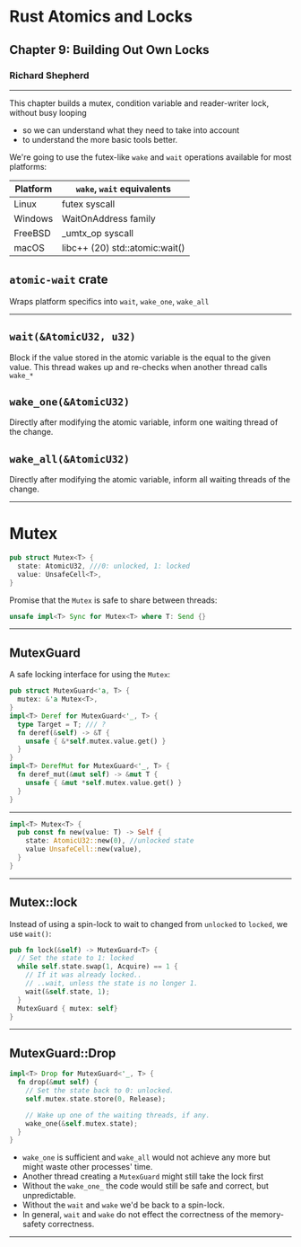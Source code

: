 # Rust Atomics and Locks

## Chapter 9: Building Out Own Locks

### Richard Shepherd

---

This chapter builds a mutex, condition variable and reader-writer lock, without busy looping
- so we can understand what they need to take into account
- to understand the more basic tools better.

We're going to use the futex-like `wake` and `wait` operations available for most platforms:

Platform | `wake`, `wait` equivalents
---      | ---
Linux    | futex syscall
Windows  | WaitOnAddress family
FreeBSD  | _umtx_op syscall
macOS    | libc++ (20) std::atomic<T>:wait()

## `atomic-wait` crate

Wraps platform specifics into `wait`, `wake_one`, `wake_all`

---

## `wait(&AtomicU32, u32)`
Block if the value stored in the atomic variable is the equal to the given value.
This thread wakes up and re-checks when another thread calls `wake_*`

## `wake_one(&AtomicU32)`
Directly after modifying the atomic variable, inform one waiting thread of the change.

## `wake_all(&AtomicU32)`
Directly after modifying the atomic variable, inform all waiting threads of the change.

---

# Mutex

```rust
pub struct Mutex<T> {
  state: AtomicU32, ///0: unlocked, 1: locked
  value: UnsafeCell<T>,
}
```
Promise that the `Mutex` is safe to share between threads:
```rust
unsafe impl<T> Sync for Mutex<T> where T: Send {}
```

<!--
Instead of the `AtomicBool` we used in chapter 4 for the `SpinLock`, use `AtomicU32` 0 & 1.
-->

---

## MutexGuard

A safe locking interface for using the `Mutex`:
```rust
pub struct MutexGuard<'a, T> {
  mutex: &'a Mutex<T>,
}
impl<T> Deref for MutexGuard<'_, T> {
  type Target = T; /// ?
  fn deref(&self) -> &T {
    unsafe { &*self.mutex.value.get() }
  }
}
impl<T> DerefMut for MutexGuard<'_, T> {
  fn deref_mut(&mut self) -> &mut T {
    unsafe { &mut *self.mutex.value.get() }
  }
}
```

---

```rust
impl<T> Mutex<T> {
  pub const fn new(value: T) -> Self {
    state: AtomicU32::new(0), //unlocked state
    value UnsafeCell::new(value),
  }
}
```

---

## Mutex::lock

Instead of using a spin-lock to wait to changed from `unlocked` to `locked`, we use `wait()`:

```rust
pub fn lock(&self) -> MutexGuard<T> {
  // Set the state to 1: locked
  while self.state.swap(1, Acquire) == 1 {
    // If it was already locked..
    // ..wait, unless the state is no longer 1.
    wait(&self.state, 1);
  }
  MutexGuard { mutex: self}
}
```

<!--
For the memory ordering, the same reasoning applies as with our spin lock.

The `wait` only blocks if the state is still 1
-->

---

## MutexGuard::Drop

```rust
impl<T> Drop for MutexGuard<'_, T> {
  fn drop(&mut self) {
    // Set the state back to 0: unlocked.
    self.mutex.state.store(0, Release);

    // Wake up one of the waiting threads, if any.
    wake_one(&self.mutex.state);
  }
}
```

- `wake_one` is sufficient and `wake_all` would not achieve any more but might waste other processes' time.
- Another thread creating a `MutexGuard` might still take the lock first
- Without the `wake_one_` the code would still be safe and correct, but unpredictable.
- Without the `wait` and `wake` we'd be back to a spin-lock.
- In general, `wait` and `wake` do not effect the correctness of the memory-safety correctness.

<!--
Need to prompt re-check on the waiting thread with wake.
-->

---
